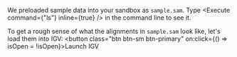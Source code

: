 <script>
import Execute from "components/Execute.svelte";
import IGV from "components/IGV.svelte";

let isOpen = false;
let igvOptions = {
	locus: "chr20:1,299,889-1,300,567",
	tracks: [
		{ url: "./data/samtools-intro/sample.bam", name: "Read alignment" },
	]
};
</script>

We preloaded sample data into your sandbox as `sample.sam`. Type <Execute command={"ls"} inline={true} /> in the command line to see it.

To get a rough sense of what the alignments in `sample.sam` look like, let's load them into IGV: <button class="btn btn-sm btn-primary" on:click={() => isOpen = !isOpen}>Launch IGV</button>

<IGV options={igvOptions} bind:isOpen={isOpen} />
